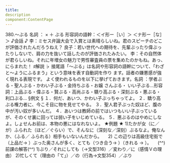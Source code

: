 ```yaml
---
title:
description
component:ContentPage
---
```



380.～ぶる
名詞 ： × ＋ ぶる
形容詞の語幹：＜イ形ー［い］＞
＜ナ形ー［な］＞
♪会話 ♪
李：ミセス弁論大会で入賞とは素晴らしいね。君のスピーチのどこが評価されたんだろうねえ？
良子：若い世代への期待を、先輩ぶったり偉ぶったりしないで、肩の力を抜いて話したのが評価されたみたい。
李：その自然体が君らしいね。それに年増女の魅力で男性審査員の票を集めたのかもね。あっ、にらまれた！
♯解説 ♭
接尾語「～ぶる」は名詞や形容詞の語幹について、「わざと～ようにふるまう」という意味を表す自動詞を作り ます。話者の嫌悪感が強く現れる表現です。
よく使われるものを以下に挙げておきます。名詞 ：学者ぶる・聖人ぶる・かわい子ぶる・金持ちぶる・お嬢 さんぶる・
いい子ぶる…形容詞：上品ぶる・偉ぶる・賢ぶる・高尚ぶる・驕り高ぶる・深刻ぶる・悪ぶる・ 利口ぶる…
§例文 §
１．何だ、あいつ、かわい子ぶっちゃってよ。
２．驕り高ぶる権力者に、今こそ目に物を見せてやる。
３．聖人君子ぶった奴ほど、腹の中が汚い奴が多いんだ。
４．あいつは教師の前ではいつもいい子ぶっているが、そのくせ裏に回っては弱い子をいじめている。
５．悪ぶるのはやめにしなよ。しょせんお前は、本物の悪にはなれないよ。
★例題 ★
1)たかが女（に／が）ふられた（ほど／ぐらい）で、そんなに（深刻な／深刻）ぶるなよ。俺なんか、（ふる／
ふられる）相手もいないんだから。    
2) この辺りは高級住宅街で（上品だ→ ）ぶった奥さんが多く、とても（つき合う→ ）（きれる
→ ）。    
(^^)前課の解答(^^)
1)ぶり／それにしても（→文型316）／変わり／に（感情Ｖの理由）
2)忙しくて（理由の「て」）／の（行為→文型354）／ぶり
